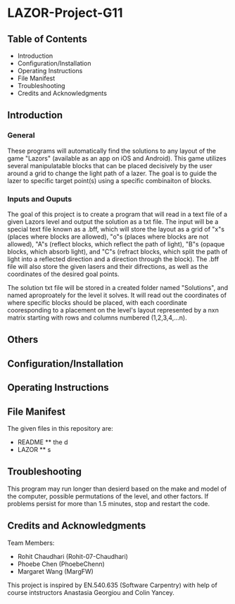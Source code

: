 # LAZOR-Project-G11

## Table of Contents
* Introduction
* Configuration/Installation
* Operating Instructions
* File Manifest
* Troubleshooting
* Credits and Acknowledgments

## Introduction
### General
These programs will automatically find the solutions to any layout of  the game "Lazors" (available as an app on iOS and Android). This game utilizes several manipulatable blocks that can be placed decisively by the user around a grid to change the light path of a lazer. The goal is to guide the lazer to specific target point(s) using a specific combinaiton of blocks.

### Inputs and Ouputs
The goal of this project is to create a program that will read in a text file of a given Lazors level and output the solution as a txt file. The input will be a special text file known as a .bff, which will store the layout as a grid of "x"s (places where blocks are allowed), "o"s (places where blocks are not allowed), "A"s (reflect blocks, which reflect the path of light), "B"s (opaque blocks, which absorb light), and "C"s (refract blocks, which split the path of light into a reflected direction and a direction through the block). The .bff file will also store the given lasers and their difrections, as well as the coordinates of the desired goal points.

The solution txt file will be stored in a created folder named "Solutions", and named aproproately for the level it solves. It will read out the coordinates of where specific blocks should be placed, with each coordinate cooresponding to a placement on the level's layout represented by a nxn matrix starting with rows and columns numbered (1,2,3,4,...n).

## Others

## Configuration/Installation


## Operating Instructions


## File Manifest
The given files in this repository are:
* README
** the d
* LAZOR
** s

## Troubleshooting
This program may run longer than desierd based on the make and model of the computer, possible permutations of the level, and other factors. If problems persist for more than 1.5 minutes, stop and restart the code.

## Credits and Acknowledgments

Team Members:      
* Rohit Chaudhari (Rohit-07-Chaudhari)  
* Phoebe Chen     (PhoebeChenn) 
* Margaret Wang   (MargFW)
     
This project is inspired by EN.540.635 (Software Carpentry) with help of course intstructors Anastasia Georgiou and Colin Yancey.
